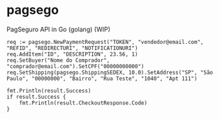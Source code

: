 pagsego
=======

PagSeguro API in Go (golang) (WIP)

    req := pagsego.NewPaymentRequest("TOKEN", "vendedor@email.com", "REFID", "REDIRECTURI", "NOTIFICATIONURI")
    req.AddItem("ID", "DESCRIPTION", 23.56, 1)
    req.SetBuyer("Nome do Comprador", "comprador@email.com").SetCPF("00000000000")
    req.SetShipping(pagsego.ShippingSEDEX, 10.0).SetAddress("SP", "São Paulo", "00000000", "Bairro", "Rua Teste", "1040", "Apt 111")

    fmt.Println(result.Success)
    if result.Success {
    	fmt.Println(result.CheckoutResponse.Code)
    }
    